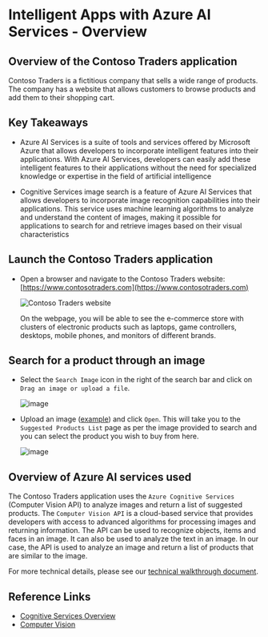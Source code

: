 # Intelligent Apps with Azure AI Services - Overview

## Overview of the Contoso Traders application

Contoso Traders is a fictitious company that sells a wide range of products. The company has a website that allows customers to browse products and add them to their shopping cart. 

## Key Takeaways

* Azure AI Services is a suite of tools and services offered by Microsoft Azure that allows developers to incorporate intelligent features into their applications. With Azure AI Services, developers can easily add these intelligent features to their applications without the need for specialized knowledge or expertise in the field of artificial intelligence

* Cognitive Services image search is a feature of Azure AI Services that allows developers to incorporate image recognition capabilities into their applications. This service uses machine learning algorithms to analyze and understand the content of images, making it possible for applications to search for and retrieve images based on their visual characteristics

## Launch the Contoso Traders application

* Open a browser and navigate to the Contoso Traders website: [https://www.contosotraders.com](https://www.contosotraders.com)

  ![Contoso Traders website](./media/landing-page.png)

  On the webpage, you will be able to see the e-commerce store with clusters of electronic products such as laptops, game controllers, desktops, mobile phones, and monitors of different brands.

## Search for a product through an image

* Select the `Search Image` icon in the right of the search bar and click on `Drag an image or upload a file`.

   ![image](./media/drag-an-image.png)

* Upload an image ([example](./media/laptop-example.jpg)) and click `Open`. This will take you to the `Suggested Products List` page as per the image provided to search and you can select the product you wish to buy from here.

   ![image](./media/suggested-products.png)

## Overview of Azure AI services used

The Contoso Traders application uses the `Azure Cognitive Services` (Computer Vision API) to analyze images and return a list of suggested products. The `Computer Vision API` is a cloud-based service that provides developers with access to advanced algorithms for processing images and returning information. The API can be used to recognize objects, items and faces in an image. It can also be used to analyze the text in an image. In our case, the API is used to analyze an image and return a list of products that are similar to the image.

For more technical details, please see our [technical walkthrough document](./technical-walkthrough.md).

## Reference Links

* [Cognitive Services Overview](https://learn.microsoft.com/en-us/azure/cognitive-services/computer-vision/overview)
* [Computer Vision](https://learn.microsoft.com/en-us/azure/cognitive-services/computer-vision/overview)
